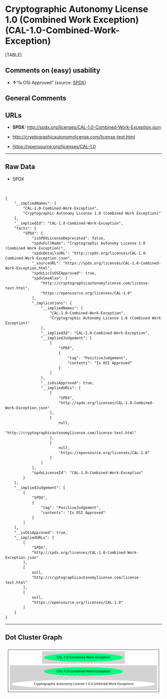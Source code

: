 Cryptographic Autonomy License 1.0 (Combined Work Exception) (CAL-1.0-Combined-Work-Exception)
==============================================================================================

[TABLE]

Comments on (easy) usability
----------------------------

-   **↑**“Is OSI Approved” (source:
    [SPDX](https://spdx.org/licenses/CAL-1.0-Combined-Work-Exception.html "SPDX"))

General Comments
----------------

URLs
----

-   **SPDX:**
    http://spdx.org/licenses/CAL-1.0-Combined-Work-Exception.json

-   http://cryptographicautonomylicense.com/license-text.html

-   https://opensource.org/licenses/CAL-1.0

------------------------------------------------------------------------

Raw Data
--------

-   SPDX

&nbsp;

    {
        "__impliedNames": [
            "CAL-1.0-Combined-Work-Exception",
            "Cryptographic Autonomy License 1.0 (Combined Work Exception)"
        ],
        "__impliedId": "CAL-1.0-Combined-Work-Exception",
        "facts": {
            "SPDX": {
                "isSPDXLicenseDeprecated": false,
                "spdxFullName": "Cryptographic Autonomy License 1.0 (Combined Work Exception)",
                "spdxDetailsURL": "http://spdx.org/licenses/CAL-1.0-Combined-Work-Exception.json",
                "_sourceURL": "https://spdx.org/licenses/CAL-1.0-Combined-Work-Exception.html",
                "spdxLicIsOSIApproved": true,
                "spdxSeeAlso": [
                    "http://cryptographicautonomylicense.com/license-text.html",
                    "https://opensource.org/licenses/CAL-1.0"
                ],
                "_implications": {
                    "__impliedNames": [
                        "CAL-1.0-Combined-Work-Exception",
                        "Cryptographic Autonomy License 1.0 (Combined Work Exception)"
                    ],
                    "__impliedId": "CAL-1.0-Combined-Work-Exception",
                    "__impliedJudgement": [
                        [
                            "SPDX",
                            {
                                "tag": "PositiveJudgement",
                                "contents": "Is OSI Approved"
                            }
                        ]
                    ],
                    "__isOsiApproved": true,
                    "__impliedURLs": [
                        [
                            "SPDX",
                            "http://spdx.org/licenses/CAL-1.0-Combined-Work-Exception.json"
                        ],
                        [
                            null,
                            "http://cryptographicautonomylicense.com/license-text.html"
                        ],
                        [
                            null,
                            "https://opensource.org/licenses/CAL-1.0"
                        ]
                    ]
                },
                "spdxLicenseId": "CAL-1.0-Combined-Work-Exception"
            }
        },
        "__impliedJudgement": [
            [
                "SPDX",
                {
                    "tag": "PositiveJudgement",
                    "contents": "Is OSI Approved"
                }
            ]
        ],
        "__isOsiApproved": true,
        "__impliedURLs": [
            [
                "SPDX",
                "http://spdx.org/licenses/CAL-1.0-Combined-Work-Exception.json"
            ],
            [
                null,
                "http://cryptographicautonomylicense.com/license-text.html"
            ],
            [
                null,
                "https://opensource.org/licenses/CAL-1.0"
            ]
        ]
    }

------------------------------------------------------------------------

Dot Cluster Graph
-----------------

![](../dot/CAL-1.0-Combined-Work-Exception.svg "dot")